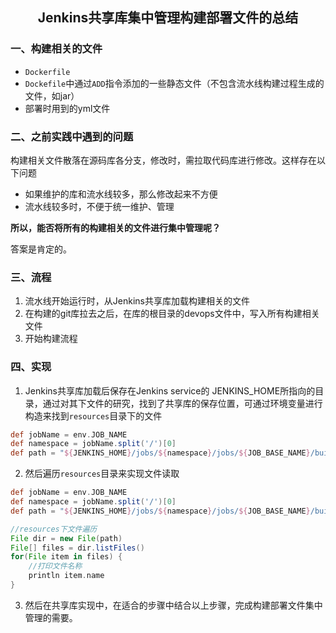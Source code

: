 ## <center>Jenkins共享库集中管理构建部署文件的总结</center>

### 一、构建相关的文件

- `Dockerfile`
- `Dockefile`中通过`ADD`指令添加的一些静态文件（不包含流水线构建过程生成的文件，如jar）
- 部署时用到的yml文件

### 二、之前实践中遇到的问题

构建相关文件散落在源码库各分支，修改时，需拉取代码库进行修改。这样存在以下问题

- 如果维护的库和流水线较多，那么修改起来不方便
- 流水线较多时，不便于统一维护、管理

**所以，能否将所有的构建相关的文件进行集中管理呢？**

答案是肯定的。

### 三、流程

1. 流水线开始运行时，从Jenkins共享库加载构建相关的文件
2. 在构建的git库拉去之后，在库的根目录的devops文件中，写入所有构建相关文件
3. 开始构建流程

### 四、实现

1. Jenkins共享库加载后保存在Jenkins service的 JENKINS_HOME所指向的目录，通过对其下文件的研究，找到了共享库的保存位置，可通过环境变量进行构造来找到`resources`目录下的文件

```groovy
def jobName = env.JOB_NAME
def namespace = jobName.split('/')[0]
def path = "${JENKINS_HOME}/jobs/${namespace}/jobs/${JOB_BASE_NAME}/builds/${BUILD_NUMBER}/libs/jenkins-shared-lib/resources/"
```

2. 然后遍历`resources`目录来实现文件读取

```groovy
def jobName = env.JOB_NAME
def namespace = jobName.split('/')[0]
def path = "${JENKINS_HOME}/jobs/${namespace}/jobs/${JOB_BASE_NAME}/builds/${BUILD_NUMBER}/libs/jenkins-shared-lib/resources/"

//resources下文件遍历
File dir = new File(path)
File[] files = dir.listFiles()
for(File item in files) {
    //打印文件名称
    println item.name
}
```

3. 然后在共享库实现中，在适合的步骤中结合以上步骤，完成构建部署文件集中管理的需要。




